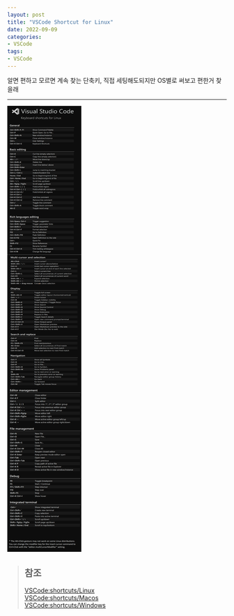 ```yaml
---
layout: post
title: "VSCode Shortcut for Linux"
date: 2022-09-09
categories:
- VSCode
tags:
- VSCode
---
```


알면 편하고 모르면 계속 찾는 단축키, 직접 세팅해도되지만 OS별로 써보고 편한거 찾을래

---

![VSCode:Shortcut-Linux](/assets/img/220909-vs-shortcut.png)

> ## 참조
> [VSCode:shortcuts/Linux](https://code.visualstudio.com/shortcuts/keyboard-shortcuts-linux.pdf)   
> [VSCode:shortcuts/Macos](https://code.visualstudio.com/shortcuts/keyboard-shortcuts-macos.pdf)   
> [VSCode:shortcuts/Windows](https://code.visualstudio.com/shortcuts/keyboard-shortcuts-windows.pdf)
